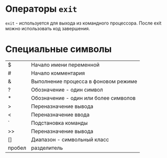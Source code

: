 # Операторы  `exit`

`exit` - используется для выхода из командного процессора. После exit можно использовать код завершения.

# Специальные символы

|        |                                       |
|--------|---------------------------------------|
| $      | Начало имени переменной               |
| #      | Начало комментария                    |
| &      | Выполнение процесса в фоновом режиме  |
| ?      | Обозначение - один символ             |
| *      | Обозначение - один или более символов |
| >      | Переназначение вывода                 |
| <      | Переназначение ввода                  |
| `      | Подстановка команды                   |
| >>     | Переназначение вывода                 |
| []     | Диапазон - символьный класс           |
| пробел | разделитель                           |